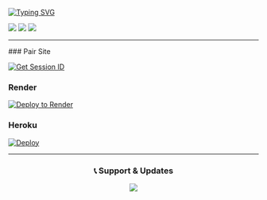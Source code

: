 <a href="https://git.io/typing-svg"><img src="https://readme-typing-svg.demolab.com?font=Black+Ops+One&size=100&pause=1000&color=0000FF&center=true&width=1000&height=200&lines=POWER BY NIRO MD" alt="Typing SVG" /></a>
  </p>
<a><img src='https://i.imgur.com/LyHic3i.gif'/></a>
<a><img src='https://i.ibb.co/p6v1dc6w/image-1742790261707.jpg'/></a>
<a><img src='https://i.imgur.com/LyHic3i.gif'/></a>
<p align="center">

<hr>
###  Pair Site

<a href='https://prabath-md-pair-web-v2-slk.koyeb.app/pair
' target="_blank"><img alt='Get Session ID' src='https://img.shields.io/badge/Click here to get your session id-blue?style=for-the-badge&logo=opencv&logoColor=white'/></a>

###  Render
[![Deploy to Render](https://img.shields.io/badge/Deploy%20to%20Render-green?style=for-the-badge&logo=render&logoColor=white)](https://dashboard.render.com/deploy/srv-cjjm8m9k9qfdl8c2fnb0?repo=https://github.com/lakaofc/laka-md)

###  Heroku
[![Deploy](https://www.herokucdn.com/deploy/button.svg)](https://dashboard.heroku.com/new?template=https://github.com/lakamdbot2025/lakamd)
<hr>

<div align="center">
  <h3>📞 Support & Updates</h3>
  <a href="https://Wa.me//+94762296665">
    <img src="https://img.shields.io/badge/OWNER_NUMBER -128C7E?style=for-the-badge&logo=whatsapp&logoColor=white">
  </a>
</div>
